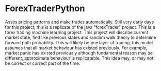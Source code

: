 # ForexTraderPython
Asses pricing patterns and make trades automatically.
Still very early days for this project, this is a replicate of the java "forexTrader" project.
This is a forex trading machine learning project. This project will discribe current market state, find like previous states and random walk theory to determine forward path probability. This will likely be one layer of trading, this model assumes that all market behaviour has existed previously. For example, market panic has existed previously although fundamental reason may be different, approximate behaviour is replicatable. This idea may, or may not be correct or correct part of the time.
